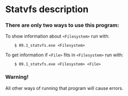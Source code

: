 # Statvfs description

### There are only two ways to use this program:

To show information about `<Filesystem>` run with:

```
	$ 09.1_statvfs.exe <Filesystem>
```

To get information if `<File>` fits in `<Filesystem>` run with:

```
	$ 09.1_statvfs.exe <Filesystem> <File>
```

### Warning!
All other ways of running that program will cause errors.